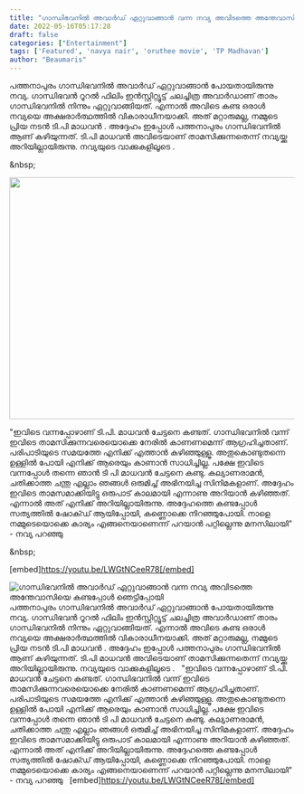 ```yaml
---
title: "ഗാന്ധിഭവനിൽ അവാർഡ് ഏറ്റുവാങ്ങാൻ വന്ന നവ്യ അവിടത്തെ അന്തേവാസിയെ കണ്ടപ്പോൾ ഞെട്ടിപ്പോയി"
date: 2022-05-16T05:17:28
draft: false
categories: ["Entertainment"]
tags: ['Featured', 'navya nair', 'oruthee movie', 'TP Madhavan']
author: "Beaumaris"
---
```


പത്തനാപുരം ഗാന്ധിഭവനിൽ അവാർഡ് ഏറ്റുവാങ്ങാൻ പോയതായിരുന്നു നവ്യ. ഗാന്ധിഭവന്‍ റൂറൽ ഫിലിം ഇൻസ്റ്റിറ്റ്യൂട്ട് ചലച്ചിത്ര അവാർഡാണ് താരം ഗാന്ധിഭവനിൽ നിന്നും ഏറ്റുവാങ്ങിയത്. എന്നാൽ അവിടെ കണ്ട ഒരാൾ നവ്യയെ അക്ഷരാർത്ഥത്തിൽ വികാരാധീനയാക്കി. അത് മറ്റാരുമല്ല, നമ്മുടെ പ്രിയ നടൻ ടി.പി മാധവൻ . അദ്ദേഹം ഇപ്പോൾ പത്തനാപുരം ഗാന്ധിഭവനിൽ ആണ് കഴിയുന്നത്. ടി.പി മാധവൻ അവിടെയാണ് താമസിക്കുന്നതെന്ന് നവ്യയ്ക്കു അറിയില്ലായിരുന്നു. നവ്യയുടെ വാക്കുകളിലൂടെ .

&amp;nbsp;

<img class="wp-image-334513 aligncenter" src="https://cdn.boolokam.com/articles/2022/05/ngththhth.jpg" alt="" width="852" height="428" />

"ഇവിടെ വന്നപ്പോഴാണ് ടി.പി. മാധവന്‍ ചേട്ടനെ കണ്ടത്. ഗാന്ധിഭവനിൽ വന്ന് ഇവിടെ താമസിക്കുന്നവരെയൊക്കെ നേരിൽ കാണണമെന്ന് ആഗ്രഹിച്ചതാണ്. പരിപാടിയുടെ സമയത്തേ എനിക്ക് എത്താൻ കഴിഞ്ഞുള്ളൂ. അതുകൊണ്ടുതന്നെ ഉള്ളിൽ പോയി എനിക്ക് ആരെയും കാണാൻ സാധിച്ചില്ല. പക്ഷേ ഇവിടെ വന്നപ്പോൾ തന്നെ ഞാൻ ടി പി മാധവൻ ചേട്ടനെ കണ്ടു. കല്യാണരാമന്‍, ചതിക്കാത്ത ചന്തു എല്ലാം ഞങ്ങള്‍ ഒരുമിച്ച് അഭിനയിച്ച സിനിമകളാണ്. അദ്ദേഹം ഇവിടെ താമസമാക്കിയിട്ടു ഒരുപാട് കാലമായി എന്നാണു അറിയാൻ കഴിഞ്ഞത്. എന്നാൽ അത് എനിക്ക് അറിയില്ലായിരുന്നു. അദ്ദേഹത്തെ കണ്ടപ്പോൾ സത്യത്തിൽ ഷോക്ഡ് ആയിപ്പോയി, കണ്ണൊക്കെ നിറഞ്ഞുപോയി. നാളെ നമ്മുടെയൊക്കെ കാര്യം എങ്ങനെയാണെന്ന് പറയാൻ പറ്റില്ലെന്നു മനസിലായി" - നവ്യ പറഞ്ഞു

&amp;nbsp;

[embed]https://youtu.be/LWGtNCeeR78[/embed]


![ഗാന്ധിഭവനിൽ അവാർഡ് ഏറ്റുവാങ്ങാൻ വന്ന നവ്യ അവിടത്തെ അന്തേവാസിയെ കണ്ടപ്പോൾ ഞെട്ടിപ്പോയി](https://cdn.boolokam.com/articles/2022/05/ngththhth.jpg)പത്തനാപുരം ഗാന്ധിഭവനിൽ അവാർഡ് ഏറ്റുവാങ്ങാൻ പോയതായിരുന്നു നവ്യ. ഗാന്ധിഭവന്‍ റൂറൽ ഫിലിം ഇൻസ്റ്റിറ്റ്യൂട്ട് ചലച്ചിത്ര അവാർഡാണ് താരം ഗാന്ധിഭവനിൽ നിന്നും ഏറ്റുവാങ്ങിയത്. എന്നാൽ അവിടെ കണ്ട ഒരാൾ നവ്യയെ അക്ഷരാർത്ഥത്തിൽ വികാരാധീനയാക്കി. അത് മറ്റാരുമല്ല, നമ്മുടെ പ്രിയ നടൻ ടി.പി മാധവൻ . അദ്ദേഹം ഇപ്പോൾ പത്തനാപുരം ഗാന്ധിഭവനിൽ ആണ് കഴിയുന്നത്. ടി.പി മാധവൻ അവിടെയാണ് താമസിക്കുന്നതെന്ന് നവ്യയ്ക്കു അറിയില്ലായിരുന്നു. നവ്യയുടെ വാക്കുകളിലൂടെ . &nbsp; "ഇവിടെ വന്നപ്പോഴാണ് ടി.പി. മാധവന്‍ ചേട്ടനെ കണ്ടത്. ഗാന്ധിഭവനിൽ വന്ന് ഇവിടെ താമസിക്കുന്നവരെയൊക്കെ നേരിൽ കാണണമെന്ന് ആഗ്രഹിച്ചതാണ്. പരിപാടിയുടെ സമയത്തേ എനിക്ക് എത്താൻ കഴിഞ്ഞുള്ളൂ. അതുകൊണ്ടുതന്നെ ഉള്ളിൽ പോയി എനിക്ക് ആരെയും കാണാൻ സാധിച്ചില്ല. പക്ഷേ ഇവിടെ വന്നപ്പോൾ തന്നെ ഞാൻ ടി പി മാധവൻ ചേട്ടനെ കണ്ടു. കല്യാണരാമന്‍, ചതിക്കാത്ത ചന്തു എല്ലാം ഞങ്ങള്‍ ഒരുമിച്ച് അഭിനയിച്ച സിനിമകളാണ്. അദ്ദേഹം ഇവിടെ താമസമാക്കിയിട്ടു ഒരുപാട് കാലമായി എന്നാണു അറിയാൻ കഴിഞ്ഞത്. എന്നാൽ അത് എനിക്ക് അറിയില്ലായിരുന്നു. അദ്ദേഹത്തെ കണ്ടപ്പോൾ സത്യത്തിൽ ഷോക്ഡ് ആയിപ്പോയി, കണ്ണൊക്കെ നിറഞ്ഞുപോയി. നാളെ നമ്മുടെയൊക്കെ കാര്യം എങ്ങനെയാണെന്ന് പറയാൻ പറ്റില്ലെന്നു മനസിലായി" - നവ്യ പറഞ്ഞു &nbsp; [embed]https://youtu.be/LWGtNCeeR78[/embed]
